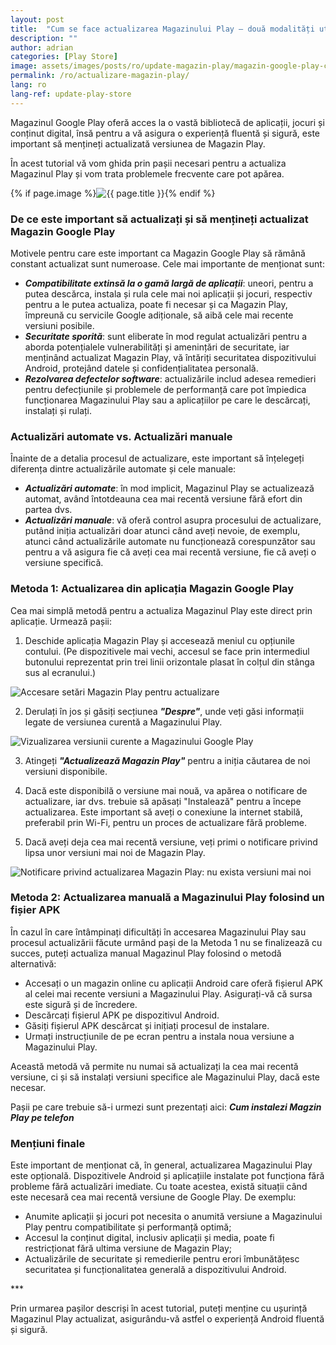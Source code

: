 ```yaml
---
layout: post
title:  "Cum se face actualizarea Magazinului Play – două modalități utile"
description: ""
author: adrian
categories: [Play Store]
image: assets/images/posts/ro/update-magazin-play/magazin-google-play-cum-se-actualizeaza.png
permalink: /ro/actualizare-magazin-play/
lang: ro
lang-ref: update-play-store
---
```


Magazinul Google Play oferă acces la o vastă bibliotecă de aplicații, jocuri și conținut digital, însă pentru a vă asigura o experiență fluentă și sigură, este important să mențineți actualizată versiunea de Magazin Play.

În acest tutorial vă vom ghida prin pașii necesari pentru a actualiza Magazinul Play și vom trata problemele frecvente care pot apărea.

{% if page.image %}<img class="featured-image img-fluid rounded" title="Magazin Play Store" src="{{site.baseurl}}/{{ page.image }}" alt="{{ page.title }}">{% endif %}

<!--ADSPACE_ID:2x2-->

### De ce este important să actualizați și să mențineți actualizat Magazin Google Play

Motivele pentru care este important ca Magazin Google Play să rămână constant actualizat sunt numeroase. Cele mai importante de menționat sunt:
- ***Compatibilitate extinsă la o gamă largă de aplicații***: uneori, pentru a putea descărca, instala și rula cele mai noi aplicații și jocuri, respectiv pentru a le putea actualiza, poate fi necesar și ca Magazin Play, împreună cu servicile Google adiționale, să aibă cele mai recente versiuni posibile.
- ***Securitate sporită***: sunt eliberate în mod regulat actualizări pentru a aborda potențialele vulnerabilități și amenințări de securitate, iar menținând actualizat Magazin Play, vă întăriți securitatea dispozitivului Android, protejând datele și confidențialitatea personală.
- ***Rezolvarea defectelor software***: actualizările includ adesea remedieri pentru defecțiunile și problemele de performanță care pot împiedica funcționarea Magazinului Play sau a aplicațiilor pe care le descărcați, instalați și rulați.

### Actualizări automate vs. Actualizări manuale

Înainte de a detalia procesul de actualizare, este important să înțelegeți diferența dintre actualizările automate și cele manuale:
- ***Actualizări automate***: în mod implicit, Magazinul Play se actualizează automat, având întotdeauna cea mai recentă versiune fără efort din partea dvs.
- ***Actualizări manuale***: vă oferă control asupra procesului de actualizare, putând iniția actualizări doar atunci când aveți nevoie, de exemplu, atunci când actualizările automate nu funcționează corespunzător sau pentru a vă asigura fie că aveți cea mai recentă versiune, fie că aveți o versiune specifică.

### Metoda 1: Actualizarea din aplicația Magazin Google Play

Cea mai simplă metodă pentru a actualiza Magazinul Play este direct prin aplicație. Urmează pașii:

1. Deschide aplicația Magazin Play și accesează meniul cu opțiunile contului. (Pe dispozitivele mai vechi, accesul se face prin intermediul butonului reprezentat prin trei linii orizontale plasat în colțul din stânga sus al ecranului.)
<img alt="Accesare setări Magazin Play pentru actualizare" title="Accesare setări Magazin Play pentru actualizare" class="article-image" max-width="350" src="{{site.baseurl}}/assets/images/posts/{{page.lang}}/update-magazin-play/setari-magazin-play.jpg">

2. Derulați în jos și găsiți secțiunea ***"Despre"***, unde veți găsi informații legate de versiunea curentă a Magazinului Play.
<img alt="Vizualizarea versiunii curente a Magazinului Google Play" title="Versiunea currenta a Magazinului Play" class="article-image" src="{{site.baseurl}}/assets/images/posts/{{page.lang}}/update-magazin-play/actualizare-magazin-play.jpg">

3. Atingeți ***"Actualizează Magazin Play"*** pentru a iniția căutarea de noi versiuni disponibile.

4. Dacă este disponibilă o versiune mai nouă, va apărea o notificare de actualizare, iar dvs. trebuie să apăsați "Instalează" pentru a începe actualizarea. Este important să aveți o conexiune la internet stabilă, preferabil prin Wi-Fi, pentru un proces de actualizare fără probleme.

5. Dacă aveți deja cea mai recentă versiune, veți primi o notificare privind lipsa unor versiuni mai noi de Magazin Play.
<img alt="Notificare privind actualizarea Magazin Play: nu exista versiuni mai noi" title="Notificare privind actualizarea Magazin Play" class="article-image" src="{{site.baseurl}}/assets/images/posts/{{page.lang}}/update-magazin-play/aplicatia-magazin-play-este-actualizata.jpg">

### Metoda 2: Actualizarea manuală a Magazinului Play folosind un fișier APK

În cazul în care întâmpinați dificultăți în accesarea Magazinului Play sau procesul actualizării făcute urmând pași de la Metoda 1 nu se finalizează cu succes, puteți actualiza manual Magazinul Play folosind o metodă alternativă:

- Accesați o un magazin online cu aplicații Android care oferă fișierul APK al celei mai recente versiuni a Magazinului Play. Asigurați-vă că sursa este sigură și de încredere.
- Descărcați fișierul APK pe dispozitivul Android.
- Găsiți fișierul APK descărcat și inițiați procesul de instalare.
- Urmați instrucțiunile de pe ecran pentru a instala noua versiune a Magazinului Play.

Această metodă vă permite nu numai să actualizați la cea mai recentă versiune, ci și să instalați versiuni specifice ale Magazinului Play, dacă este necesar.

Pașii pe care trebuie să-i urmezi sunt prezentați aici: ***Cum instalezi Magzin Play pe telefon***

### Mențiuni finale

Este important de menționat că, în general, actualizarea Magazinului Play este opțională. Dispozitivele Android și aplicațiile instalate pot funcționa fără probleme fără actualizări imediate. Cu toate acestea, există situații când este necesară cea mai recentă versiune de Google Play. De exemplu:
- Anumite aplicații și jocuri pot necesita o anumită versiune a Magazinului Play pentru compatibilitate și performanță optimă;
- Accesul la conținut digital, inclusiv aplicații și media, poate fi restricționat fără ultima versiune de Magazin Play;
- Actualizările de securitate și remedierile pentru erori îmbunătățesc securitatea și funcționalitatea generală a dispozitivului Android.

<div class="post-bottom-stars">***</div>

Prin urmarea pașilor descriși în acest tutorial, puteți menține cu ușurință Magazinul Play actualizat, asigurându-vă astfel o experiență Android fluentă și sigură.
